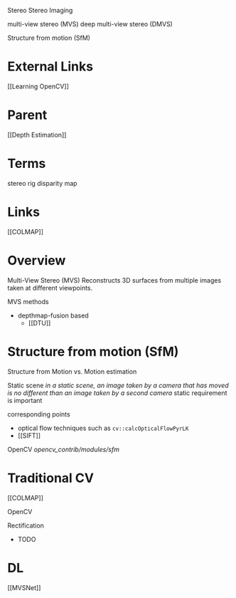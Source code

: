 
Stereo
Stereo Imaging

multi-view stereo (MVS)
deep multi-view stereo (DMVS)

Structure from motion (SfM)

# External Links

[[Learning OpenCV]]

# Parent

[[Depth Estimation]]

# Terms

stereo rig
disparity map


# Links


[[COLMAP]]


# Overview

Multi-View Stereo (MVS)
Reconstructs 3D surfaces from multiple images taken at different viewpoints.

MVS methods
- depthmap-fusion based
	- [[DTU]]


# Structure from motion (SfM)

Structure from Motion vs. Motion estimation

Static scene
_in a static scene, an image taken by a camera that has moved is no different than an image taken by a second camera_
static requirement is important

corresponding points
- optical flow techniques such as `cv::calcOpticalFlowPyrLK`
- [[SIFT]]

OpenCV
_opencv_contrib/modules/sfm_

# Traditional CV

[[COLMAP]]

OpenCV

Rectification
- TODO

# DL

[[MVSNet]]

